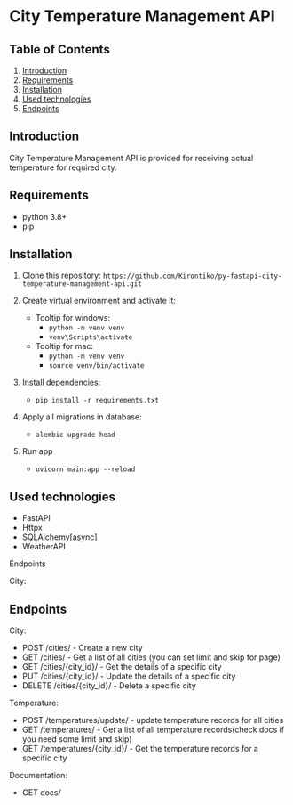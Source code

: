 # City Temperature Management API

## Table of Contents
 1. [Introduction](#introduction)
 2. [Requirements](#requirements)
 3. [Installation](#installation)
 4. [Used technologies](#used-technologies)
 5. [Endpoints](#endpoints)


## Introduction
City Temperature Management API is provided 
for receiving actual temperature for required city.

## Requirements
* python 3.8+
* pip

## Installation
1. Clone this repository:
    ```https://github.com/Kirontiko/py-fastapi-city-temperature-management-api.git```
2. Create virtual environment and activate it:
   * Tooltip for windows:
     - ```python -m venv venv``` 
     - ```venv\Scripts\activate```
   * Tooltip for mac:
     - ```python -m venv venv```
     - ```source venv/bin/activate```
3. Install dependencies:
    - ```pip install -r requirements.txt```

4. Apply all migrations in database:
   - ```alembic upgrade head```

5. Run app
   - ```uvicorn main:app --reload```

## Used technologies

- FastAPI
- Httpx
- SQLAlchemy[async]
- WeatherAPI

Endpoints

City:

## Endpoints
City:
- POST /cities/ - Create a new city
- GET /cities/ -  Get a list of all cities (you can set limit and skip for page)
- GET /cities/{city_id}/ - Get the details of a specific city
- PUT /cities/{city_id}/ -  Update the details of a specific city
- DELETE /cities/{city_id}/ - Delete a specific city

Temperature:
- POST /temperatures/update/ - update temperature records for all cities
- GET /temperatures/ - Get a list of all temperature records(check docs if you need some limit and skip)
- GET /temperatures/{city_id}/ - Get the temperature records for a specific city

Documentation:
- GET docs/


